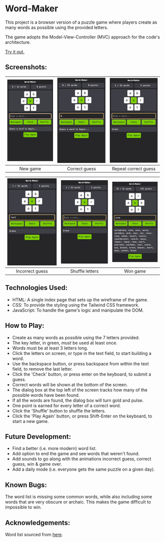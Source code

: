 # Word-Maker
This project is a browser version of a puzzle game where players create as many words as possible using the provided letters.

The game adopts the Model-View-Controller (MVC) approach for the code's architecture.

[Try it out.](https://grglls.github.io/word-maker/)

## Screenshots:
| ![New game](assets/screenshots/1_start.png) | ![Correct guess](assets/screenshots/2_correct.gif) | ![Repeat correct guess](assets/screenshots/3_repeat.gif) |
|:---:|:---:|:---:|
| New game | Correct guess | Repeat correct guess |

| ![Incorrect guess](assets/screenshots/4_incorrect.gif) | ![Shuffle letters](assets/screenshots/5_shuffle.gif) | ![Won game](assets/screenshots/6_win.gif) |
|:---:|:---:|:---:|
| Incorrect guess | Shuffle letters | Won game |

## Technologies Used:
* HTML: A single index page that sets up the wireframe of the game.
* CSS: To provide the styling using the Tailwind CSS framework.
* JavaScript: To handle the game's logic and manipulate the DOM.

## How to Play:
* Create as many words as possible using the 7 letters provided.
* The key letter, in green, _must_ be used at least once.
* Words must be at least 3 letters long.
* Click the letters on screen, or type in the text field, to start building a word.
* Use the backspace button, or press backspace from within the text field, to remove the last letter.
* Click the 'Check' button, or press enter on the keyboard, to submit a guess.
* Correct words will be shown at the bottom of the screen.
* The dialog box at the top left of the screen tracks how many of the possible words have been found.
* If all the words are found, the dialog box will turn gold and pulse.
* One point is earned for every letter of a correct word.
* Click the 'Shuffle' button to shuffle the letters.
* Click the 'Play Again' button, or press Shift-Enter on the keyboard, to start a new game.

## Future Development:
* Find a better (i.e. more modern) word list.
* Add option to end the game and see words that weren't found.
* Add sounds to go along with the animations incorrect guess, correct guess, win & game over.
* Add a daily mode (i.e. everyone gets the same puzzle on a given day).

## Known Bugs:
The word list is missing some common words, while also including some words that are very obscure or archaic. This makes the game difficult to impossible to win.

## Acknowledgements:
Word list sourced from [here](https://gist.github.com/BideoWego/60fbd40d5d1f0f1beca11ba95221dd38#file-dictionary-json).